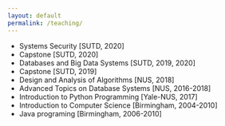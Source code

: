 ```yaml
---
layout: default
permalink: /teaching/
---
```

* Systems Security [SUTD, 2020]
* Capstone [SUTD, 2020]
* Databases and Big Data Systems [SUTD, 2019, 2020]
* Capstone [SUTD, 2019]
* Design and Analysis of Algorithms [NUS, 2018]
* Advanced Topics on Database Systems [NUS, 2016-2018]
* Introduction to Python Programming [Yale-NUS, 2017]
* Introduction to Computer Science [Birmingham, 2004-2010]
* Java programing [Birmingham, 2006-2010]

